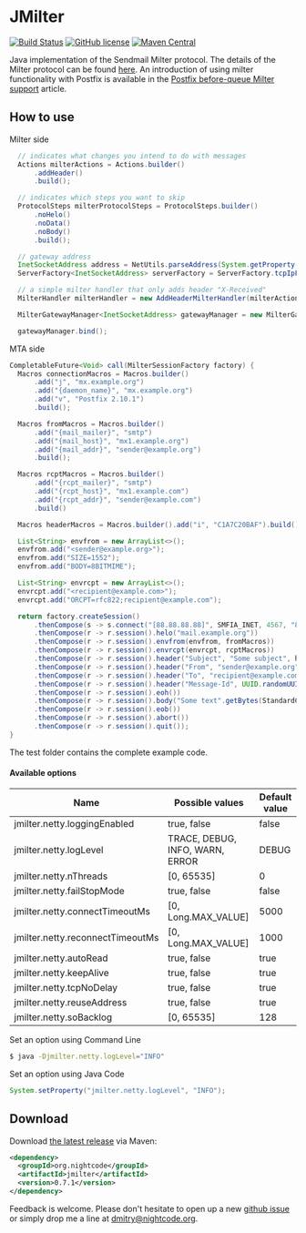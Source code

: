 # JMilter

[![Build Status](https://github.com/nightcode/jmilter/actions/workflows/maven.yml/badge.svg)](https://github.com/nightcode/jmilter/actions/workflows/maven.yml)
[![GitHub license](https://img.shields.io/github/license/nightcode/jmilter.svg)](https://github.com/nightcode/jmilter/blob/master/LICENSE)
[![Maven Central](https://img.shields.io/maven-central/v/org.nightcode/jmilter.svg)](http://search.maven.org/#search%7Cga%7C1%7Cg%3Aorg.nightcode%20AND%20a%3Ajmilter)

Java implementation of the Sendmail Milter protocol. The details of the Milter protocol can be found [here][1].
An introduction of using milter functionality with Postfix is available in the [Postfix before-queue Milter support][2] article.

How to use
----------

Milter side

```java
  // indicates what changes you intend to do with messages
  Actions milterActions = Actions.builder()
      .addHeader()
      .build();

  // indicates which steps you want to skip
  ProtocolSteps milterProtocolSteps = ProtocolSteps.builder()
      .noHelo()
      .noData()
      .noBody()
      .build();

  // gateway address
  InetSocketAddress address = NetUtils.parseAddress(System.getProperty("jmilter.address", "0.0.0.0:4545"));
  ServerFactory<InetSocketAddress> serverFactory = ServerFactory.tcpIpFactory(address);

  // a simple milter handler that only adds header "X-Received"
  MilterHandler milterHandler = new AddHeaderMilterHandler(milterActions, milterProtocolSteps);

  MilterGatewayManager<InetSocketAddress> gatewayManager = new MilterGatewayManager<>(serverFactory, milterHandler);

  gatewayManager.bind();
```

MTA side

```java
CompletableFuture<Void> call(MilterSessionFactory factory) {
  Macros connectionMacros = Macros.builder()
      .add("j", "mx.example.org")
      .add("{daemon_name}", "mx.example.org")
      .add("v", "Postfix 2.10.1")
      .build();

  Macros fromMacros = Macros.builder()
      .add("{mail_mailer}", "smtp")
      .add("{mail_host}", "mx1.example.org")
      .add("{mail_addr}", "sender@example.org")
      .build();

  Macros rcptMacros = Macros.builder()
      .add("{rcpt_mailer}", "smtp")
      .add("{rcpt_host}", "mx1.example.com")
      .add("{rcpt_addr}", "sender@example.com")
      .build()

  Macros headerMacros = Macros.builder().add("i", "C1A7C20BAF").build();

  List<String> envfrom = new ArrayList<>();
  envfrom.add("<sender@example.org>");
  envfrom.add("SIZE=1552");
  envfrom.add("BODY=8BITMIME");

  List<String> envrcpt = new ArrayList<>();
  envrcpt.add("<recipient@example.com>");
  envrcpt.add("ORCPT=rfc822;recipient@example.com");

  return factory.createSession()
      .thenCompose(s -> s.connect("[88.88.88.88]", SMFIA_INET, 4567, "88.88.88.88", connectionMacros))
      .thenCompose(r -> r.session().helo("mail.example.org"))
      .thenCompose(r -> r.session().envfrom(envfrom, fromMacros))
      .thenCompose(r -> r.session().envrcpt(envrcpt, rcptMacros))
      .thenCompose(r -> r.session().header("Subject", "Some subject", headerMacros))
      .thenCompose(r -> r.session().header("From", "sender@example.org", headerMacros))
      .thenCompose(r -> r.session().header("To", "recipient@example.com", headerMacros))
      .thenCompose(r -> r.session().header("Message-Id", UUID.randomUUID() + "@example.org", headerMacros))
      .thenCompose(r -> r.session().eoh())
      .thenCompose(r -> r.session().body("Some text".getBytes(StandardCharsets.UTF_8)))
      .thenCompose(r -> r.session().eob())
      .thenCompose(r -> r.session().abort())
      .thenCompose(r -> r.session().quit());
}

```

The test folder contains the complete example code.

#### Available options

| Name                             | Possible values                 | Default value |
|----------------------------------|---------------------------------|---------------|
| jmilter.netty.loggingEnabled     | true, false                     | false         |
| jmilter.netty.logLevel           | TRACE, DEBUG, INFO, WARN, ERROR | DEBUG         |
| jmilter.netty.nThreads           | [0, 65535]                      | 0             |
| jmilter.netty.failStopMode       |  true, false                    | false         |
| jmilter.netty.connectTimeoutMs   | [0, Long.MAX_VALUE]             | 5000          |
| jmilter.netty.reconnectTimeoutMs | [0, Long.MAX_VALUE]             | 1000          |
| jmilter.netty.autoRead           | true, false                     | true          |
| jmilter.netty.keepAlive          | true, false                     | true          |
| jmilter.netty.tcpNoDelay         | true, false                     | true          |
| jmilter.netty.reuseAddress       | true, false                     | true          |
| jmilter.netty.soBacklog          | [0, 65535]                      | 128           |

Set an option using Command Line
```bash
$ java -Djmilter.netty.logLevel="INFO"
```

Set an option using Java Code
```java
System.setProperty("jmilter.netty.logLevel", "INFO");
```

Download
--------

Download [the latest release][3] via Maven:
```xml
<dependency>
  <groupId>org.nightcode</groupId>
  <artifactId>jmilter</artifactId>
  <version>0.7.1</version>
</dependency>
```

Feedback is welcome. Please don't hesitate to open up a new [github issue](https://github.com/nightcode/jmilter/issues) or simply drop me a line at <dmitry@nightcode.org>.


 [1]: https://raw.githubusercontent.com/avar/sendmail-pmilter/master/doc/milter-protocol.txt
 [2]: http://www.postfix.org/MILTER_README.html
 [3]: https://oss.sonatype.org/service/local/artifact/maven/redirect?r=releases&g=org.nightcode&a=jmilter&v=LATEST

